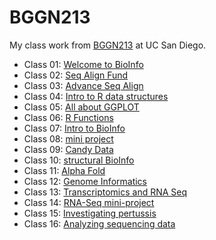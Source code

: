 # BGGN213
My class work from [BGGN213](https://bioboot.github.io/bggn213_F24/) at UC San Diego.


- Class 01: [Welcome to BioInfo](https://github.com/timhadad/bggn213_github/blob/main/1/lab1.pdf)
- Class 02: [Seq Align Fund](https://github.com/timhadad/bggn213_github/blob/main/2/lab2.pdf)
- Class 03: [Advance Seq Align](https://github.com/timhadad/bggn213_github/blob/main/3/PSSM%20Lab-3.pdf)
- Class 04: [Intro to R data structures](https://github.com/timhadad/bggn213_github/blob/main/4/lab4%20EC.pdf)
- Class 05: [All about GGPLOT](https://github.com/timhadad/bggn213_github/blob/main/5/Class05.md)
- Class 06: [R Functions](https://github.com/timhadad/bggn213_github/blob/main/6/class06.md)
- Class 07: [Intro to BioInfo](https://github.com/timhadad/bggn213_github/blob/main/7/class07.pdf)
- Class 08: [mini project](https://github.com/timhadad/bggn213_github/blob/main/8/class08.pdf)
- Class 09: [Candy Data](https://github.com/timhadad/bggn213_github/blob/main/9/class9.pdf)
- Class 10: [structural BioInfo](https://github.com/timhadad/bggn213_github/blob/main/10/class10/class10-11.1.24.pdf)
- Class 11: [Alpha Fold](https://github.com/timhadad/bggn213_github/blob/main/11/class11_1.pdf)
- Class 12: [Genome Informatics](https://github.com/timhadad/bggn213_github/blob/main/12/Class12_Q.13_Q.14.pdf)
- Class 13: [Transcriptomics and RNA Seq]()
- Class 14: [RNA-Seq mini-project]()
- Class 15: [Investigating pertussis]()
- Class 16: [Analyzing sequencing data]()


